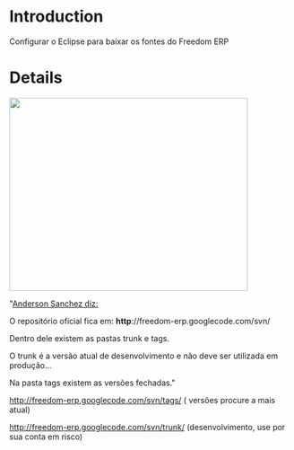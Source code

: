 # Introduction #

Configurar o Eclipse para baixar os fontes do Freedom ERP

# Details #

<a href='http://www.youtube.com/watch?feature=player_embedded&v=fMCTZVOcks4' target='_blank'><img src='http://img.youtube.com/vi/fMCTZVOcks4/0.jpg' width='425' height=344 /></a>


"[Anderson Sanchez diz:](http://groups.google.com/group/freedomerp/browse_thread/thread/57bc2978442bd056/483a1fd62d3a511e?lnk=gst&q=repositorio#483a1fd62d3a511e)

O repositório oficial fica em: **http**://freedom-erp.googlecode.com/svn/

Dentro dele existem as pastas trunk e tags.

O trunk é a versão atual de desenvolvimento e não deve ser utilizada em produção...

Na pasta tags existem as versões fechadas."

http://freedom-erp.googlecode.com/svn/tags/ ( versões procure a mais atual)

http://freedom-erp.googlecode.com/svn/trunk/ (desenvolvimento, use por sua conta em risco)